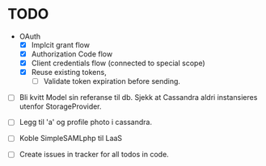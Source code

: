 


# TODO


* OAuth
	* [x] Implcit grant flow
	* [x] Authorization Code flow
	* [x] Client credentials flow (connected to special scope)
	* [x] Reuse existing tokens,
		* [ ] Validate token expiration before sending.
* [ ] Bli kvitt Model sin referanse til db. Sjekk at Cassandra aldri instansieres utenfor StorageProvider.
* [ ] Legg til 'a' og profile photo i cassandra.
* [ ] Koble SimpleSAMLphp til LaaS
* [ ] Create issues in tracker for all todos in code.



